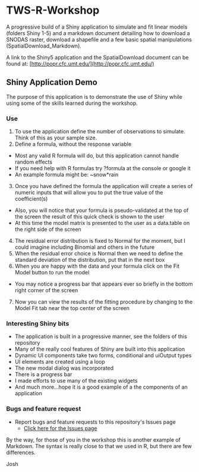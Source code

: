 # TWS-R-Workshop
A progressive build of a Shiny application to simulate and fit linear models (folders Shiny 1-5) and a markdown document detailing how to download a SNODAS raster, download a shapefile and a few basic spatial manipulations (SpatialDownload_Markdown).

A link to the Shiny5 application and the SpatialDownload document can be found at: [http://popr.cfc.umt.edu/](http://popr.cfc.umt.edu/)

## Shiny Application Demo
The purpose of this application is to demonstrate the use of Shiny while using some of the skills learned during the workshop.

### Use
1. To use the application define the number of observations to simulate.  Think of this as your sample size.
2. Define a formula, without the response variable
  + Most any valid R formula will do, but this application cannot handle random effects
  + If you need help with R formulas try ?formula at the console or google it
  + An example formula might be: ~snow*rain
3. Once you have defined the formula the application will create a series of numeric inputs that will allow you to put the true value of the coefficient(s)
  + Also, you will notice that your formula is pseudo-validated at the top of the screen the result of this quick check is shown to the user
  + At this time the model matrix is presented to the user as a data.table on the right side of the screen
4. The residual error distribution is fixed to Normal for the moment, but I could imagine including Binomial and others in the future
5. When the residual error choice is Normal then we need to define the standard deviation of the distribution, put that in the next box
6. When you are happy with the data and your formula click on the Fit Model button to run the model
  + You may notice a progress bar that appears ever so briefly in the bottom right corner of the screen
7. Now you can view the results of the fitting procedure by changing to the Model Fit tab near the top center of the screen

### Interesting Shiny bits
+ The application is built in a progressive manner, see the folders of this repository
+ Many of the really cool features of Shiny are built into this application
+ Dynamic UI components take two forms, conditional and uiOutput types
+ UI elements are created using a loop
+ The new modal dialog was incorporated
+ There is a progress bar
+ I made efforts to use many of the existing widgets
+ And much more...hope it is a good example of a the components of an application

### Bugs and feature request
+ Report bugs and feature requests to this repository's Issues page
  + [Click here for the Issues page](https://github.com/Huh/TWS-R-Workshop/issues)
  
By the way, for those of you in the workshop this is another example of Markdown.  The syntax is really close to that we used in R, but there are few differences.

Josh 
